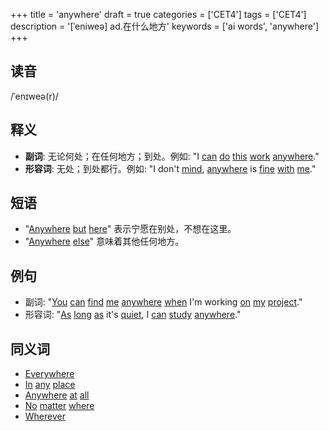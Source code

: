 +++
title = 'anywhere'
draft = true
categories = ['CET4']
tags = ['CET4']
description = '[ˈeniweə] ad.在什么地方'
keywords = ['ai words', 'anywhere']
+++

## 读音
/ˈenɪweə(r)/

## 释义
- **副词**: 无论何处；在任何地方；到处。例如: "I [can](/post/can/) [do](/post/do/) [this](/post/this/) [work](/post/work/) [anywhere](/post/anywhere/)."
- **形容词**: 无处；到处都行。例如: "I don't [mind](/post/mind/), [anywhere](/post/anywhere/) is [fine](/post/fine/) [with](/post/with/) [me](/post/me/)."

## 短语
- "[Anywhere](/post/anywhere/) [but](/post/but/) [here](/post/here/)" 表示宁愿在别处，不想在这里。
- "[Anywhere](/post/anywhere/) [else](/post/else/)" 意味着其他任何地方。

## 例句
- 副词: "[You](/post/you/) [can](/post/can/) [find](/post/find/) [me](/post/me/) [anywhere](/post/anywhere/) [when](/post/when/) I'm working [on](/post/on/) [my](/post/my/) [project](/post/project/)."
- 形容词: "[As](/post/as/) [long](/post/long/) [as](/post/as/) it's [quiet](/post/quiet/), I [can](/post/can/) [study](/post/study/) [anywhere](/post/anywhere/)."

## 同义词
- [Everywhere](/post/everywhere/)
- [In](/post/in/) [any](/post/any/) [place](/post/place/)
- [Anywhere](/post/anywhere/) [at](/post/at/) [all](/post/all/)
- [No](/post/no/) [matter](/post/matter/) [where](/post/where/)
- [Wherever](/post/wherever/)

